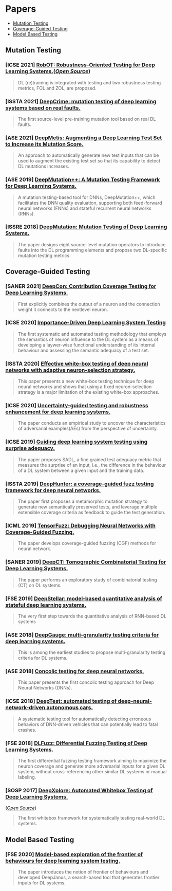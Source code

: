 # Papers
- [Mutation Testing](#Mutation-Testing)
- [Coverage-Guided Testing](#Coverage-Guided-Testing)
- [Model Based Testing](#Model-Based-Testing)
## Mutation Testing
### [**ICSE 2021**] [RobOT: Robustness-Oriented Testing for Deep Learning Systems.](https://arxiv.org/pdf/2102.05913.pdf)([*Open Source*](https://github.com/SmallkeyChen/RobOT))
> DL (re)training is integrated with testing and two robustness testing metrics, FOL and ZOL, are proposed.

### [**ISSTA 2021**] [DeepCrime: mutation testing of deep learning systems based on real faults.](https://dl.acm.org/doi/10.1145/3460319.3464825)
> The first source-level pre-training mutation tool based on real DL faults.

### [**ASE 2021**] [DeepMetis: Augmenting a Deep Learning Test Set to Increase its Mutation Score.](https://arxiv.org/abs/2109.07514)
>An approach to automatically generate new test inputs that can be used to augment the existing test set so that its capability to detect DL mutations increases.

### [**ASE 2019**] [DeepMutation++: A Mutation Testing Framework for Deep Learning Systems. ](https://dl.acm.org/doi/pdf/10.1109/ASE.2019.00126)
>A mutation testing-based tool for DNNs, DeepMutation++, which facilitates the DNN quality evaluation, supporting both feed-forward neural networks (FNNs) and stateful recurrent neural networks (RNNs).

### [**ISSRE 2018**] [DeepMutation: Mutation Testing of Deep Learning Systems.](https://arxiv.org/pdf/1805.05206.pdf)
>The paper designs eight source-level mutation operators to introduce faults into the DL programming elements and propose two DL-specific mutation testing metrics.

## Coverage-Guided Testing
### [**SANER 2021**] [DeepCon: Contribution Coverage Testing for Deep Learning Systems.](https://www.researchgate.net/publication351501735_DeepCon_Contribution_Coverage_Testing_for_Deep_Learning_Systems)
>First explicitly combines the output of a neuron and the connection weight it connects to the nextlevel neuron.

### [**ICSE 2020**] [Importance-Driven Deep Learning System Testing](https://arxiv.org/pdf/2002.03433.pdf)
>The first systematic and automated testing methodology that employs the semantics of neuron influence to the DL system as a means of developing a laywer-wise functional understanding of its internal behaviour and assessing the semantic adequacy of a test set.

### [**ISSTA 2020**] [Effective white-box testing of deep neural networks with adaptive neuron-selection strategy.](https://dl.acm.org/doi/pdf/10.1145/3395363.3397346?casa_token=RZ5-zSG7tOsAAAAA:gG0PhgfkLMTCAAf1AEDQVgELqNZXCNMYPZ-bKWu61fLCVxFUsGUWMyDEAEONYAENzNhnXQmbYeeQyJ4)
>This paper presents a new white-box testing technique for deep neural networks and shows that using a fixed neuron-selection strategy is a major limitation of the existing white-box approaches.

### [**ICSE 2020**] [Uncertainty-guided testing and robustness enhancement for deep learning systems. ](https://dl.acm.org/doi/pdf/10.1145/3377812.3382160?casa_token=aZMrhNOESSgAAAAA:-Ns-ulCiF_e8SCENNcvXRySgafCemKlX87A0_zbwEN7ag8UoFJ0OoyKTL5T3_47Lqw2J6CW17bE7_hw)
>The paper conducts an empirical study to uncover the characteristics of adversarial examples(AEs) from the perspective of uncertainty. 

### [**ICSE 2019**] [Guiding deep learning system testing using surprise adequacy. ](https://arxiv.org/pdf/1808.08444.pdf)
>The paper proposes SADL, a fine grained test adequacy metric that measures the surprise of an input, i.e., the difference in the behaviour of a DL system between a given input and the training data. 

### [**ISSTA 2019**] [DeepHunter: a coverage-guided fuzz testing framework for deep neural networks. ](https://experts.illinois.edu/en/publications/deephunter-a-coverage-guided-fuzz-testing-framework-for-deep-neur)
>The paper first proposes a metamorphic mutation strategy to generate new semantically preserved tests, and leverage multiple extensible coverage criteria as feedback to guide the test generation.

### [**ICML 2019**] [TensorFuzz: Debugging Neural Networks with Coverage-Guided Fuzzing. ](http://proceedings.mlr.press/v97/odena19a/odena19a.pdf)
>The paper develops coverage-guided fuzzing (CGF) methods for neural network.

### [**SANER 2019**] [DeepCT: Tomographic Combinatorial Testing for Deep Learning Systems.](http://stap.ait.kyushu-u.ac.jp/~zhao/pub/pdf/saner2019.pdf)
>The paper performs an exploratory study of combinatorial testing (CT) on DL systems.

###  [**FSE 2019**] [DeepStellar: model-based quantitative analysis of stateful deep learning systems.](https://dl.acm.org/doi/10.1145/3338906.3338954)
>The very first step towards the quantitative analysis of RNN-based DL systems

###  [**ASE 2018**] [DeepGauge: multi-granularity testing criteria for deep learning systems.](https://arxiv.org/pdf/1803.07519.pdf)
>This is among the earliest studies to propose multi-granularity testing criteria for DL systems. 

###  [**ASE 2018**] [Concolic testing for deep neural networks.](https://dl.acm.org/doi/pdf/10.1145/3238147.3238172?casa_token=cr27tkWst80AAAAA:elNXdvTosrndr_2reBIBLhHUEQKM38i9m5kz1cvHJ_3GxPvBLnccmv_WNKhFiJBsaVtlX3jW4QpjtFc)
>This paper presents the first concolic testing approach for Deep Neural Networks (DNNs).

###  [**ICSE 2018**] [DeepTest: automated testing of deep-neural-network-driven autonomous cars.](https://dl.acm.org/doi/pdf/10.1145/3180155.3180220)
>A systematic testing tool for automatically detecting erroneous behaviors of DNN-driven vehicles that can potentially lead to fatal crashes. 

###  [**FSE 2018**] [DLFuzz: Differential Fuzzing Testing of Deep Learning Systems.](https://arxiv.org/pdf/1808.09413.pdf)
>The first differential fuzzing testing framework aiming to maximize the neuron coverage and generate more adversarial inputs for a given DL system, without cross-referencing other similar DL systems or manual labeling.

###  [**SOSP 2017**] [DeepXplore: Automated Whitebox Testing of Deep Learning Systems.](https://arxiv.org/pdf/1705.06640.pdf)
([*Open Source*](https://github.com/peikexin9/deepxplore))
> The first whitebox framework for systematically testing real-world DL systems. 


## Model Based Testing
###  [**FSE 2020**] [Model-based exploration of the frontier of behaviours for deep learning system testing.]([file:///Users/lxx/Desktop/DeepJanus.pdf](https://dl.acm.org/doi/pdf/10.1145/3368089.3409730?casa_token=WXdcH1L2TTcAAAAA:cV_o25QtKW01Q85_U7ZGnlDjvhOzZwdVcL06rz9TfQ-dmZ4LAC7_x6YDR8A8sGf6IEQ3CdyDLHf7x5A))
> The paper introduces the notion of frontier of behaviours and developed DeepJanus, a search-based tool that generates frontier inputs for DL systems.
